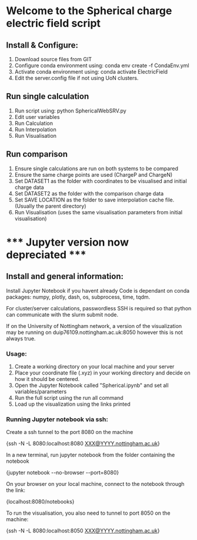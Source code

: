 # Welcome to the Spherical charge electric field script

## Install & Configure:
1. Download source files from GIT
2. Configure conda environment using:
  conda env create -f CondaEnv.yml
3. Activate conda environment using:
  conda activate ElectricField
4. Edit the server.config file if not using UoN clusters.

## Run single calculation
1. Run script using:
  python SphericalWebSRV.py 
2. Edit user variables
3. Run Calculation
4. Run Interpolation
5. Run Visualisation

## Run comparison
1. Ensure single calculations are run on both systems to be compared
2. Ensure the same charge points are used (ChargeP and ChargeN)
3. Set DATASET1 as the folder with coordinates to be visualised and initial charge data
4. Set DATASET2 as the folder with the comparison charge data
5. Set SAVE LOCATION as the folder to save interpolation cache file. (Usually the parent directory)
6. Run Visualisation (uses the same visualisation parameters from initial visualisation)



# *** Jupyter version now depreciated ***

## Install and general information:

Install Jupyter Notebook if you havent already
Code is dependant on conda packages: numpy, plotly, dash, os, subprocess, time, tqdm.

For cluster/server calculations, passwordless SSH is required so that python can communicate with the slurm submit node.

If on the University of Nottingham network, a version of the visualization may be running on duip76109.nottingham.ac.uk:8050 however this is not always true.

### Usage:

1. Create a working directory on your local machine and your server
2. Place your coordinate file (.xyz) in your working directory and decide on how it should be centered.
3. Open the Jupyter Notebook called "Spherical.ipynb" and set all variables/parameters
4. Run the full script using the run all command
5. Load up the visualization using the links printed


### Running Jupyter notebook via ssh:

Create a ssh tunnel to the port 8080 on the machine 

{ssh -N -L 8080:localhost:8080 XXX@YYYY.nottingham.ac.uk}


In a new terminal, run jupyter notebook from the folder containing the notebook

{jupyter notebook --no-browser --port=8080}


On your browser on your local machine, connect to the notebook through the link:

{localhost:8080/notebooks}


To run the visualisation, you also need to tunnel to port 8050 on the machine:

{ssh -N -L 8080:localhost:8050 XXX@YYYY.nottingham.ac.uk}

